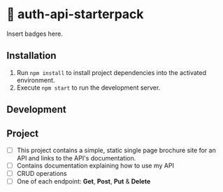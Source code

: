 # 🔐 auth-api-starterpack

Insert badges here.

## Installation

1. Run `npm install` to install project dependencies into the activated environment.
2. Execute `npm start` to run the development server.

## Development

## Project

- [ ] This project contains a simple, static single page brochure site for an API and links to the API's documentation.
- [ ] Contains documentation explaining how to use my API
- [ ] CRUD operations
- [ ] One of each endpoint: **Get**, **Post**, **Put** & **Delete**
